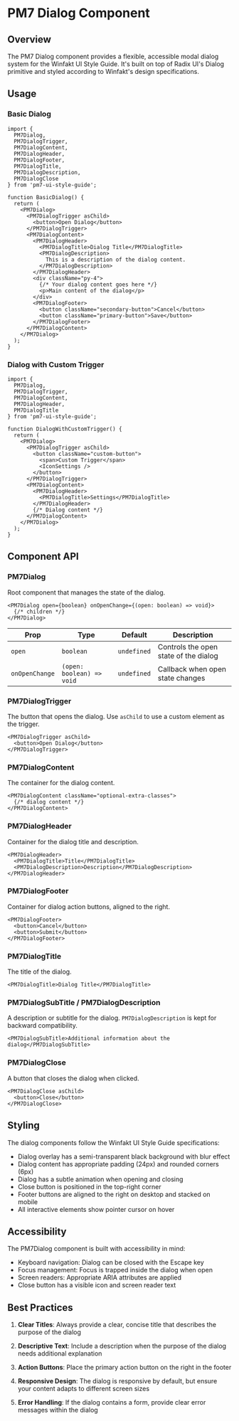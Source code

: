 # PM7 Dialog Component

## Overview

The PM7 Dialog component provides a flexible, accessible modal dialog system for the Winfakt UI Style Guide. It's built on top of Radix UI's Dialog primitive and styled according to Winfakt's design specifications.

## Usage

### Basic Dialog

```tsx
import {
  PM7Dialog,
  PM7DialogTrigger,
  PM7DialogContent,
  PM7DialogHeader,
  PM7DialogFooter,
  PM7DialogTitle,
  PM7DialogDescription,
  PM7DialogClose
} from 'pm7-ui-style-guide';

function BasicDialog() {
  return (
    <PM7Dialog>
      <PM7DialogTrigger asChild>
        <button>Open Dialog</button>
      </PM7DialogTrigger>
      <PM7DialogContent>
        <PM7DialogHeader>
          <PM7DialogTitle>Dialog Title</PM7DialogTitle>
          <PM7DialogDescription>
            This is a description of the dialog content.
          </PM7DialogDescription>
        </PM7DialogHeader>
        <div className="py-4">
          {/* Your dialog content goes here */}
          <p>Main content of the dialog</p>
        </div>
        <PM7DialogFooter>
          <button className="secondary-button">Cancel</button>
          <button className="primary-button">Save</button>
        </PM7DialogFooter>
      </PM7DialogContent>
    </PM7Dialog>
  );
}
```

### Dialog with Custom Trigger

```tsx
import {
  PM7Dialog,
  PM7DialogTrigger,
  PM7DialogContent,
  PM7DialogHeader,
  PM7DialogTitle
} from 'pm7-ui-style-guide';

function DialogWithCustomTrigger() {
  return (
    <PM7Dialog>
      <PM7DialogTrigger asChild>
        <button className="custom-button">
          <span>Custom Trigger</span>
          <IconSettings />
        </button>
      </PM7DialogTrigger>
      <PM7DialogContent>
        <PM7DialogHeader>
          <PM7DialogTitle>Settings</PM7DialogTitle>
        </PM7DialogHeader>
        {/* Dialog content */}
      </PM7DialogContent>
    </PM7Dialog>
  );
}
```

## Component API

### PM7Dialog

Root component that manages the state of the dialog.

```tsx
<PM7Dialog open={boolean} onOpenChange={(open: boolean) => void}>
  {/* children */}
</PM7Dialog>
```

| Prop | Type | Default | Description |
|------|------|---------|-------------|
| `open` | `boolean` | `undefined` | Controls the open state of the dialog |
| `onOpenChange` | `(open: boolean) => void` | `undefined` | Callback when open state changes |

### PM7DialogTrigger

The button that opens the dialog. Use `asChild` to use a custom element as the trigger.

```tsx
<PM7DialogTrigger asChild>
  <button>Open Dialog</button>
</PM7DialogTrigger>
```

### PM7DialogContent

The container for the dialog content.

```tsx
<PM7DialogContent className="optional-extra-classes">
  {/* dialog content */}
</PM7DialogContent>
```

### PM7DialogHeader

Container for the dialog title and description.

```tsx
<PM7DialogHeader>
  <PM7DialogTitle>Title</PM7DialogTitle>
  <PM7DialogDescription>Description</PM7DialogDescription>
</PM7DialogHeader>
```

### PM7DialogFooter

Container for dialog action buttons, aligned to the right.

```tsx
<PM7DialogFooter>
  <button>Cancel</button>
  <button>Submit</button>
</PM7DialogFooter>
```

### PM7DialogTitle

The title of the dialog.

```tsx
<PM7DialogTitle>Dialog Title</PM7DialogTitle>
```

### PM7DialogSubTitle / PM7DialogDescription

A description or subtitle for the dialog. `PM7DialogDescription` is kept for backward compatibility.

```tsx
<PM7DialogSubTitle>Additional information about the dialog</PM7DialogSubTitle>
```

### PM7DialogClose

A button that closes the dialog when clicked.

```tsx
<PM7DialogClose asChild>
  <button>Close</button>
</PM7DialogClose>
```

## Styling

The dialog components follow the Winfakt UI Style Guide specifications:

- Dialog overlay has a semi-transparent black background with blur effect
- Dialog content has appropriate padding (24px) and rounded corners (6px)
- Dialog has a subtle animation when opening and closing
- Close button is positioned in the top-right corner
- Footer buttons are aligned to the right on desktop and stacked on mobile
- All interactive elements show pointer cursor on hover

## Accessibility

The PM7Dialog component is built with accessibility in mind:

- Keyboard navigation: Dialog can be closed with the Escape key
- Focus management: Focus is trapped inside the dialog when open
- Screen readers: Appropriate ARIA attributes are applied
- Close button has a visible icon and screen reader text

## Best Practices

1. **Clear Titles**: Always provide a clear, concise title that describes the purpose of the dialog

2. **Descriptive Text**: Include a description when the purpose of the dialog needs additional explanation

3. **Action Buttons**: Place the primary action button on the right in the footer

4. **Responsive Design**: The dialog is responsive by default, but ensure your content adapts to different screen sizes

5. **Error Handling**: If the dialog contains a form, provide clear error messages within the dialog
